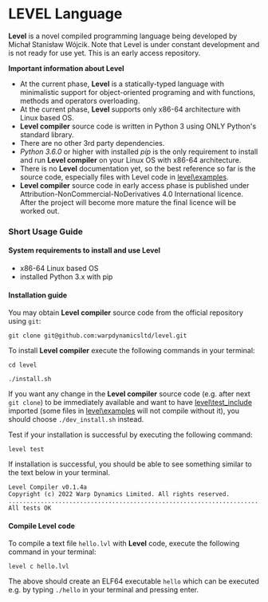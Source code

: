 # LEVEL Language

**Level** is a novel compiled programming language being developed by Michał Stanisław Wójcik. 
Note that Level is under constant development and is not ready for use yet.
This is an early access repository.

**Important information about Level**

- At the current phase, **Level** is a statically-typed language with minimalistic support for 
object-oriented programing and with functions, methods and operators overloading.
- At the current phase, **Level** supports only x86-64 architecture with Linux based OS. 
- **Level compiler** source code is written in Python 3 using ONLY Python's standard library. 
- There are no other 3rd party dependencies.
- <i>Python 3.6.0</i> or higher with installed <i>pip</i> is the only requirement to install and run **Level compiler** 
on your Linux OS with x86-64 architecture.
- There is no **Level** documentation yet, so the best reference so far is the source code, 
especially files with Level code in [level\examples](examples).
- **Level compiler** source code in early access phase is published under Attribution-NonCommercial-NoDerivatives 4.0 International
licence. After the project will become more mature the final licence will be worked out.
 
### Short Usage Guide

#### System requirements to install and use Level
* x86-64 Linux based OS
* installed Python 3.x with pip

#### Installation guide

You may obtain **Level compiler** source code from the official repository using `git`: 
```
git clone git@github.com:warpdynamicsltd/level.git
```
To install **Level compiler** execute the following commands in your terminal:
```
cd level
```
```
./install.sh
```

If you want any change in the **Level compiler** source code (e.g. after next `git clone`) to be immediately available 
and want to have [level\test_include](test_include) imported 
(some files in [level\examples](examples) will not compile without it),
you should choose `./dev_install.sh`
instead.

Test if your installation is successful by executing the following command:

```
level test
```

If installation is successful, you should be able to see something 
similar to the text below in your terminal. 
```
Level Compiler v0.1.4a
Copyright (c) 2022 Warp Dynamics Limited. All rights reserved.
............................................................................
All tests OK
```
#### Compile Level code

To compile a text file `hello.lvl` with **Level** code, execute the following command 
in your terminal:
```
level c hello.lvl
```
The above should create an ELF64 executable `hello` which
can be executed e.g.
by typing `./hello` in your terminal and pressing enter.